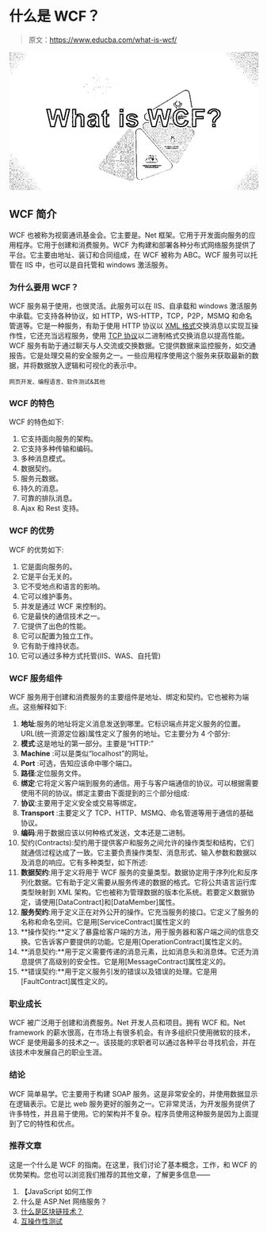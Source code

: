 # 什么是 WCF？

> 原文：<https://www.educba.com/what-is-wcf/>

![What is WCF](img/381b2cac31c950bef9235a29c3037d8d.png)



## WCF 简介

WCF 也被称为视窗通讯基金会。它主要是。Net 框架。它用于开发面向服务的应用程序。它用于创建和消费服务。WCF 为构建和部署各种分布式网络服务提供了平台。它主要由地址、装订和合同组成，在 WCF 被称为 ABC。WCF 服务可以托管在 IIS 中，也可以是自托管和 windows 激活服务。

### 为什么要用 WCF？

WCF 服务易于使用，也很灵活。此服务可以在 IIS、自承载和 windows 激活服务中承载。它支持各种协议，如 HTTP，WS-HTTP，TCP，P2P，MSMQ 和命名管道等。它是一种服务，有助于使用 HTTP 协议以 [XML 格式](https://www.educba.com/what-is-xml/)交换消息以实现互操作性，它还充当远程服务，使用 [TCP 协议](https://www.educba.com/what-is-tcp-protocol/)以二进制格式交换消息以提高性能。WCF 服务有助于通过聊天与人交流或交换数据。它提供数据来监控服务，如交通报告。它是处理交易的安全服务之一。一些应用程序使用这个服务来获取最新的数据，并将数据放入逻辑和可视化的表示中。

<small>网页开发、编程语言、软件测试&其他</small>

### WCF 的特色

WCF 的特色如下:

1.  它支持面向服务的架构。
2.  它支持多种传输和编码。
3.  多种消息模式。
4.  数据契约。
5.  服务元数据。
6.  持久的消息。
7.  可靠的排队消息。
8.  Ajax 和 Rest 支持。

### WCF 的优势

WCF 的优势如下:

1.  它是面向服务的。
2.  它是平台无关的。
3.  它不受地点和语言的影响。
4.  它可以维护事务。
5.  并发是通过 WCF 来控制的。
6.  它是最快的通信技术之一。
7.  它提供了出色的性能。
8.  它可以配置为独立工作。
9.  它有助于维持状态。
10.  它可以通过多种方式托管(IIS、WAS、自托管)

### WCF 服务组件

WCF 服务用于创建和消费服务的主要组件是地址、绑定和契约。它也被称为端点。这些解释如下:

1.  **地址**:服务的地址将定义消息发送到哪里。它标识端点并定义服务的位置。URL(统一资源定位器)属性定义了服务的地址。它主要分为 4 个部分:
2.  **模式**:这是地址的第一部分。主要是“HTTP:”
3.  **Machine** :可以是类似“localhost”的网址。
4.  **Port** :可选，告知应该命中哪个端口。
5.  **路径**:定位服务文件。
6.  **绑定**:它将定义客户端到服务的通信。用于与客户端通信的协议。可以根据需要使用不同的协议。绑定主要由下面提到的三个部分组成:
7.  **协议**:主要用于定义安全或交易等绑定。
8.  **Transport** :主要定义了 TCP、HTTP、MSMQ、命名管道等用于通信的基础协议。
9.  **编码**:用于数据应该以何种格式发送，文本还是二进制。
10.  契约(Contracts):契约用于提供客户和服务之间允许的操作类型和结构，它们就通信过程达成了一致。它主要负责操作类型、消息形式、输入参数和数据以及消息的响应。它有多种类型，如下所述:
11.  **数据契约**:用于定义将用于 WCF 服务的变量类型。数据协定用于序列化和反序列化数据。它有助于定义需要从服务传递的数据的格式。它将公共语言运行库类型映射到 XML 架构。它也被称为管理数据的版本化系统。若要定义数据协定，请使用[DataContract]和[DataMember]属性。
12.  **服务契约**:用于定义正在对外公开的操作。它充当服务的接口。它定义了服务的名称和命名空间。它是用[ServiceContract]属性定义的
13.  **操作契约:**定义了暴露给客户端的方法，用于服务器和客户端之间的信息交换。它告诉客户要提供的功能。它是用[OperationContract]属性定义的。
14.  **消息契约:**用于定义需要传递的消息元素，比如消息头和消息体。它还为消息提供了高级别的安全性。它是用[MessageContract]属性定义的。
15.  **错误契约:**用于定义服务引发的错误以及错误的处理。它是用[FaultContract]属性定义的。

### 职业成长

WCF 被广泛用于创建和消费服务。Net 开发人员和项目。拥有 WCF 和。Net framework 的薪水很高，在市场上有很多机会。有许多组织只使用微软的技术，WCF 是使用最多的技术之一。该技能的求职者可以通过各种平台寻找机会，并在该技术中发展自己的职业生涯。

### 结论

WCF 简单易学。它主要用于构建 SOAP 服务。这是非常安全的，并使用数据显示在逻辑表示。它是比 web 服务更好的服务之一。它非常灵活，为开发服务提供了许多特性，并且易于使用。它的架构并不复杂。程序员使用这种服务是因为上面提到了它的特性和优点。

### 推荐文章

这是一个什么是 WCF 的指南。在这里，我们讨论了基本概念，工作，和 WCF 的优势架构。您也可以浏览我们推荐的其他文章，了解更多信息——

1.  【JavaScript 如何工作
2.  什么是 ASP.Net 网络服务？
3.  [什么是区块链技术？](https://www.educba.com/what-is-blockchain-technology/)
4.  [互操作性测试](https://www.educba.com/interoperability-testing/)





